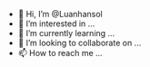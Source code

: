 - 👋 Hi, I’m @Luanhansol
- 👀 I’m interested in ...
- 🌱 I’m currently learning ...
- 💞️ I’m looking to collaborate on ...
- 📫 How to reach me ...

<!---
Luanhansol/Luanhansol is a ✨ special ✨ repository because its `README.md` (this file) appears on your GitHub profile.
You can click the Preview link to take a look at your changes.
--->
